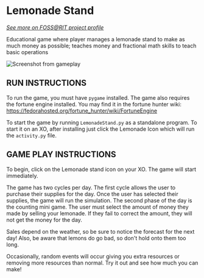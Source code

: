 Lemonade Stand
==============

[_See more on FOSS@RIT project profile_](https://fossrit.github.io/projects/lemonade-stand)

Educational game where player manages a lemonade stand to make as much money as possible; teaches money and fractional math skills to teach basic operations

![Screenshot from gameplay](https://fossrit.github.io/projects/assets/lemonade-stand/lemonade-stand-3.jpg)


## RUN INSTRUCTIONS

To run the game, you must have `pygame` installed.
The game also requires the fortune engine installed.
You may find it in the fortune hunter wiki: https://fedorahosted.org/fortune_hunter/wiki/FortuneEngine

To start the game by running `LemonadeStand.py` as a standalone program.
To start it on an XO, after installing just click the Lemonade Icon which will run the `activity.py` file.


## GAME PLAY INSTRUCTIONS

To begin, click on the Lemonade stand icon on your XO.
The game will start immediately.

The game has two cycles per day.
The first cycle allows the user to purchase their supplies for the day.
Once the user has selected their supplies, the game will run the simulation.
The second phase of the day is the counting mini game.
The user must select the amount of money they made by selling your lemonade.
If they fail to correct the amount, they will not get the money for the day.

Sales depend on the weather, so be sure to notice the forecast for the next day!
Also, be aware that lemons do go bad, so don't hold onto them too long.

Occasionally, random events will occur giving you extra resources or removing more resources than normal.
Try it out and see how much you can make!
